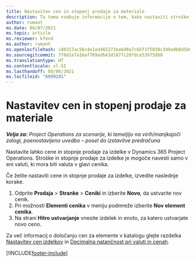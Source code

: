 ```yaml
---
title: Nastavitev cen in stopenj prodaje za materiale
description: Ta tema vsebuje informacije o tem, kako nastaviti stroške in stopnje prodaje materialov, uporabljenih pri projektih.
author: rumant
ms.date: 04/07/2021
ms.topic: article
ms.reviewer: kfend
ms.author: rumant
ms.openlocfilehash: c80317ac56c4e1ed465273ea6d0a7c65f1f5830c349a9b8d5b6f7f8d92424c7b
ms.sourcegitcommit: 7f8d1e7a16af769adb43d1877c28fdce53975db8
ms.translationtype: HT
ms.contentlocale: sl-SI
ms.lasthandoff: 08/06/2021
ms.locfileid: "6999201"
---
```

# <a name="set-up-cost-and-sales-rates-for-materials"></a>Nastavitev cen in stopenj prodaje za materiale

_**Velja za:** Project Operations za scenarije, ki temeljijo na virih/manjkajoči zalogi, poenostavljeno uvedbo – posel do izstavitve predračuna_

Nastavite lahko cene in stopnje prodaje za izdelke v Dynamics 365 Project Operations. Stroške in stopnje prodaje za izdelke je mogoče navesti samo v eni valuti, ki mora biti valuta v glavi cenika.

Če želite nastaviti cene in stopnje prodaje za izdelke, izvedite naslednje korake. 

1. Odprite **Prodaja** > **Stranke** > **Ceniki** in izberite **Novo**, da ustvarite nov cenik. 
2. Pri možnosti **Elementi cenika** v meniju podmreže izberite **Nov element cenika**. 
3. Na strani **Hitro ustvarjanje** vnesite izdelek in enoto, za katero ustvarjate novo ceno.

Za več informacij o določanju cen za elemente v katalogu glejte razdelka [Nastavitev cen izdelkov](/dynamics365/sales-enterprise/create-price-lists-price-list-items-define-pricing-products.md) in [Decimalna natančnost pri valuti in cenah](/dynamics365/sales-enterprise/decimal-precision-currency-pricing.md).

[!INCLUDE[footer-include](../includes/footer-banner.md)]
